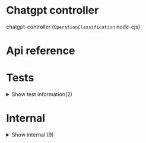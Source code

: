 # Chatgpt controller

chatgpt-controller (`OperationClassification` node-cjs)



# Api reference

# Tests

<details><summary>Show test information(2)</summary>
    
  # test()




| Input      |    |    |
| ---------- | -- | -- |
| - | | |
| **Output** |    |    |



## 📄 test (unexported const)

  </details>

# Internal

<details><summary>Show internal (9)</summary>
    
  # chatGPTAuth()




| Input      |    |    |
| ---------- | -- | -- |
| page | `Page` |  |
| **Output** |    |    |



## detectChatGptPage()

| Input      |    |    |
| ---------- | -- | -- |
| page | `Page` |  |
| **Output** |    |    |



## openAIChat()

Send the propt to chatgpt and return the chatgpt response


| Input      |    |    |
| ---------- | -- | -- |
| props | `OpenAIChatProps` |  |
| **Output** |    |    |



## 🔹 LoginResponse

Properties: 

 | Name | Type | Description |
|---|---|---|
| isSuccessfull  | boolean |  |
| message (optional) | string |  |



## 🔹 OpenAIChatProps

Properties: 

 | Name | Type | Description |
|---|---|---|
| prompt  | string |  |
| thread (optional) | string |  |
| isHeadless (optional) | boolean |  |



## 🔹 OpenAIChatResponseType

Properties: 

 | Name | Type | Description |
|---|---|---|
| result (optional) | string |  |
| thread (optional) | string |  |
| isSuccess  | boolean |  |



## 📄 chatGPTAuth (exported const)

## 📄 detectChatGptPage (exported const)

## 📄 openAIChat (exported const)

Send the propt to chatgpt and return the chatgpt response
  </details>

